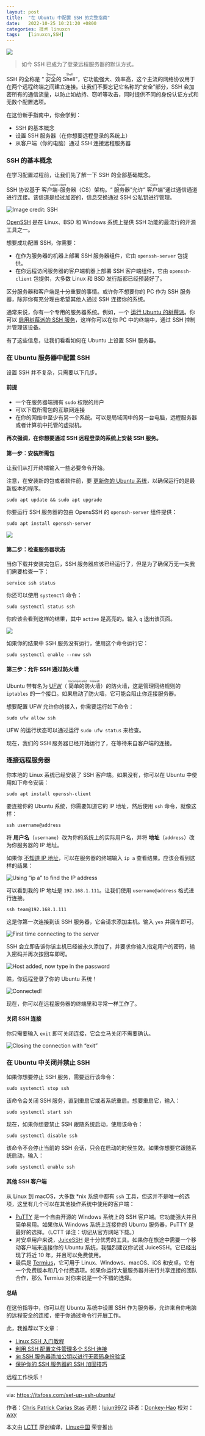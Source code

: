 ```yaml
---
layout: post
title:	"在 Ubuntu 中配置 SSH 的完整指南"
date:	2022-10-25 10:21:20 +0800 
categories:	技术 linuxcn 
tags:	[linuxcn,SSH]
---
```



![](/Asserts/Images//attachment/album/202210/25/102118u33grazpccrvxwdf.jpg)



> 
> 如今 SSH 已成为了登录远程服务器的默认方式。
> 
> 
> 


SSH 的全称是 “<ruby> 安全的 Shell <rt>  Secure Shell </rt></ruby>”，它功能强大、效率高，这个主流的网络协议用于在两个远程终端之间建立连接。让我们不要忘记它名称的“安全”部分，SSH 会加密所有的通信流量，以防止如劫持、窃听等攻击，同时提供不同的身份认证方式和无数个配置选项。


在这份新手指南中，你会学到：


* SSH 的基本概念
* 设置 SSH 服务器（在你想要远程登录的系统上）
* 从客户端（你的电脑）通过 SSH 连接远程服务器


### SSH 的基本概念


在学习配置过程前，让我们先了解一下 SSH 的全部基础概念。


SSH 协议基于<ruby> 客户端-服务器 <rt>  server-client </rt></ruby>（CS）架构。“<ruby> 服务器 <rt>  Server </rt></ruby>”允许“<ruby> 客户端 <rt>  Client </rt></ruby>”通过通信通道进行连接。该信道是经过加密的，信息交换通过 SSH 公私钥进行管理。


![Image credit: SSH](/Asserts/Images//attachment/album/202210/25/102121zsucshrqinghb4zw.png)


[OpenSSH](https://www.openssh.com/) 是在 Linux、BSD 和 Windows 系统上提供 SSH 功能的最流行的开源工具之一。


想要成功配置 SSH，你需要：


* 在作为服务器的机器上部署 SSH 服务器组件，它由 `openssh-server` 包提供。
* 在你远程访问服务器的客户端机器上部署 SSH 客户端组件，它由 `openssh-client` 包提供，大多数 Linux 和 BSD 发行版都已经预装好了。


区分服务器和客户端是十分重要的事情。或许你不想要你的 PC 作为 SSH 服务器，除非你有充分理由希望其他人通过 SSH 连接你的系统。


通常来说，你有一个专用的服务器系统。例如，一个 [运行 Ubuntu 的树莓派](https://itsfoss.com/install-ubuntu-server-raspberry-pi/)。你可以 [启用树莓派的 SSH 服务](https://itsfoss.com/ssh-into-raspberry/)，这样你可以在你 PC 中的终端中，通过 SSH 控制并管理该设备。


有了这些信息，让我们看看如何在 Ubuntu 上设置 SSH 服务器。


### 在 Ubuntu 服务器中配置 SSH


设置 SSH 并不复杂，只需要以下几步。


#### 前提


* 一个在服务器端拥有 `sudo` 权限的用户
* 可以下载所需包的互联网连接
* 在你的网络中至少有另一个系统。可以是局域网中的另一台电脑，远程服务器或者计算机中托管的虚拟机。


**再次强调，在你想要通过 SSH 远程登录的系统上安装 SSH 服务。**


#### 第一步：安装所需包


让我们从打开终端输入一些必要命令开始。


注意，在安装新的包或者软件前，要 [更新你的 Ubuntu 系统](https://itsfoss.com/update-ubuntu/)，以确保运行的是最新版本的程序。



```
sudo apt update && sudo apt upgrade

```

你要运行 SSH 服务器的包由 OpensSSH 的 `openssh-server` 组件提供：



```
sudo apt install openssh-server

```

![](/Asserts/Images//attachment/album/202210/25/102122lbaui9ua741m4o76.png)


#### 第二步：检查服务器状态


当你下载并安装完包后，SSH 服务器应该已经运行了，但是为了确保万无一失我们需要检查一下：



```
service ssh status

```

你还可以使用 `systemctl` 命令：



```
sudo systemctl status ssh

```

你应该会看到这样的结果，其中 `active` 是高亮的。输入 `q` 退出该页面。


![](/Asserts/Images//attachment/album/202210/25/102122pllfzy7yy5y227zl.png)


如果你的结果中 SSH 服务没有运行，使用这个命令运行它：



```
sudo systemctl enable --now ssh

```

#### 第三步：允许 SSH 通过防火墙


Ubuntu 带有名为 [UFW](https://itsfoss.com/set-up-firewall-gufw/)（<ruby> 简单的防火墙 <rt>  Uncomplicated Firewall </rt></ruby>）的防火墙，这是管理网络规则的 `iptables` 的一个接口。如果启动了防火墙，它可能会阻止你连接服务器。


想要配置 UFW 允许你的接入，你需要运行如下命令：



```
sudo ufw allow ssh

```

UFW 的运行状态可以通过运行 `sudo ufw status` 来检查。


现在，我们的 SSH 服务器已经开始运行了，在等待来自客户端的连接。


### 连接远程服务器


你本地的 Linux 系统已经安装了 SSH 客户端。如果没有，你可以在 Ubuntu 中使用如下命令安装：



```
sudo apt install openssh-client

```

要连接你的 Ubuntu 系统，你需要知道它的 IP 地址，然后使用 `ssh` 命令，就像这样：



```
ssh username@address

```

将 **用户名**（`username`）改为你的系统上的实际用户名，并将 **地址**（`address`）改为你服务器的 IP 地址。


如果你 [不知道 IP 地址](https://itsfoss.com/check-ip-address-ubuntu/)，可以在服务器的终端输入 `ip a` 查看结果。应该会看到这样的结果：


![Using “ip a” to find the IP address](/Asserts/Images//attachment/album/202210/25/102123p5vv2mmn5l94gz50.png)


可以看到我的 IP 地址是 `192.168.1.111`。让我们使用 `username@address` 格式进行连接。



```
ssh team@192.168.1.111

```

这是你第一次连接到该 SSH 服务器，它会请求添加主机。输入 `yes` 并回车即可。


![First time connecting to the server](/Asserts/Images//attachment/album/202210/25/102124t9vwtwva6hh9p5hq.png)


SSH 会立即告诉你该主机已经被永久添加了，并要求你输入指定用户的密码，输入密码并再次按回车即可。


![Host added, now type in the password](/Asserts/Images//attachment/album/202210/25/102124xpro252y5s2j22so.png)


瞧，你远程登录了你的 Ubuntu 系统！


![Connected!](/Asserts/Images//attachment/album/202210/25/102125x3bzyv90j333byx3.png)


现在，你可以在远程服务器的终端里和寻常一样工作了。


#### 关闭 SSH 连接


你只需要输入 `exit` 即可关闭连接，它会立马关闭不需要确认。


![Closing the connection with “exit”](/Asserts/Images//attachment/album/202210/25/102126oidf7mxexk0bt6bb.png)


### 在 Ubuntu 中关闭并禁止 SSH


如果你想要停止 SSH 服务，需要运行该命令：



```
sudo systemctl stop ssh

```

该命令会关闭 SSH 服务，直到重启它或者系统重启。想要重启它，输入：



```
sudo systemctl start ssh

```

现在，如果你想要禁止 SSH 跟随系统启动，使用该命令：



```
sudo systemctl disable ssh

```

该命令不会停止当前的 SSH 会话，只会在启动的时候生效。如果你想要它跟随系统启动，输入：



```
sudo systemctl enable ssh

```

#### 其他 SSH 客户端


从 Linux 到 macOS，大多数 \*nix 系统中都有 `ssh` 工具，但这并不是唯一的选项，这里有几个可以在其他操作系统中使用的客户端：


* [PuTTY](https://www.putty.org/) 是一个自由开源的 Windows 系统上的 SSH 客户端。它功能强大并且简单易用。如果你从 Windows 系统上连接你的 Ubuntu 服务器，PuTTY 是最好的选择。（LCTT 译注：切记从官方网站下载。）
* 对安卓用户来说，[JuiceSSH](https://juicessh.com/) 是十分优秀的工具。如果你在旅途中需要一个移动客户端来连接你的 Ubuntu 系统，我强烈建议你试试 JuiceSSH。它已经出现了将近 10 年，并且可以免费使用。
* 最后是 [Termius](https://termius.com/)，它可用于 Linux、Windows、macOS、iOS 和安卓。它有一个免费版本和几个付费选项。如果你运行大量服务器并进行共享连接的团队合作，那么 Termius 对你来说是一个不错的选择。


#### 总结


在这份指导中，你可以在 Ubuntu 系统中设置 SSH 作为服务器，允许来自你电脑的远程安全的连接，便于你通过命令行开展工作。


此，我推荐以下文章：


* [Linux SSH 入门教程](https://linuxhandbook.com/ssh-basics/)
* [利用 SSH 配置文件管理多个 SSH 连接](https://linuxhandbook.com/ssh-config-file/)
* [向 SSH 服务器添加公钥以进行无密码身份验证](https://linuxhandbook.com/add-ssh-public-key-to-server/)
* [保护你的 SSH 服务器的 SSH 加固技巧](https://linuxhandbook.com/ssh-hardening-tips/)


远程工作快乐！




---


via: <https://itsfoss.com/set-up-ssh-ubuntu/>


作者：[Chris Patrick Carias Stas](https://itsfoss.com/author/chris/) 选题：[lujun9972](https://github.com/lujun9972) 译者：[Donkey-Hao](https://github.com/Donkey-Hao) 校对：[wxy](https://github.com/wxy)


本文由 [LCTT](https://github.com/LCTT/TranslateProject) 原创编译，[Linux中国](https://linux.cn/) 荣誉推出
